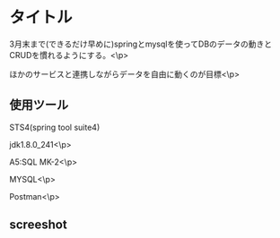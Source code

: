 <h1>タイトル</h1>
<p>3月末まで(できるだけ早めに)springとmysqlを使ってDBのデータの動きとCRUDを慣れるようにする。<\p>
<p>ほかのサービスと連携しながらデータを自由に動くのが目標<\p>

<h2>使用ツール</h2>
<p>STS4(spring tool suite4)</p>
<p>jdk1.8.0_241<\p>
<p>A5:SQL MK-2<\p>
<p>MYSQL<\p>
<p>Postman<\p>

<h2>screeshot</h2>

